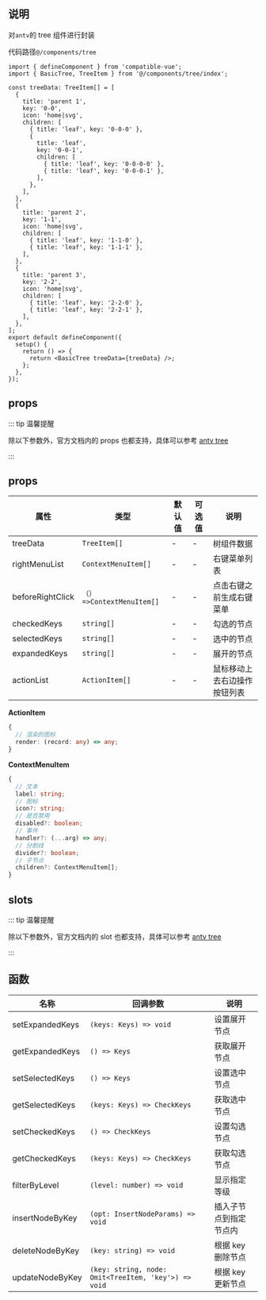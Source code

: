 ## 说明

对`antv`的 tree 组件进行封装

代码路径`@/components/tree`

```tsx
import { defineComponent } from 'compatible-vue';
import { BasicTree, TreeItem } from '@/components/tree/index';

const treeData: TreeItem[] = [
  {
    title: 'parent 1',
    key: '0-0',
    icon: 'home|svg',
    children: [
      { title: 'leaf', key: '0-0-0' },
      {
        title: 'leaf',
        key: '0-0-1',
        children: [
          { title: 'leaf', key: '0-0-0-0' },
          { title: 'leaf', key: '0-0-0-1' },
        ],
      },
    ],
  },
  {
    title: 'parent 2',
    key: '1-1',
    icon: 'home|svg',
    children: [
      { title: 'leaf', key: '1-1-0' },
      { title: 'leaf', key: '1-1-1' },
    ],
  },
  {
    title: 'parent 3',
    key: '2-2',
    icon: 'home|svg',
    children: [
      { title: 'leaf', key: '2-2-0' },
      { title: 'leaf', key: '2-2-1' },
    ],
  },
];
export default defineComponent({
  setup() {
    return () => {
      return <BasicTree treeData={treeData} />;
    };
  },
});
```

## props

::: tip 温馨提醒

除以下参数外，官方文档内的 props 也都支持，具体可以参考 [antv tree](https://www.antdv.com/components/tree-cn/#API)

:::

## props

| 属性             | 类型                      | 默认值 | 可选值 | 说明                         |
| ---------------- | ------------------------- | ------ | ------ | ---------------------------- |
| treeData         | `TreeItem[]`              | -      | -      | 树组件数据                   |
| rightMenuList    | `ContextMenuItem[]`       | -      | -      | 右键菜单列表                 |
| beforeRightClick | `（）=>ContextMenuItem[]` | -      | -      | 点击右键之前生成右键菜单     |
| checkedKeys      | `string[]`                | -      | -      | 勾选的节点                   |
| selectedKeys     | `string[]`                | -      | -      | 选中的节点                   |
| expandedKeys     | `string[]`                | -      | -      | 展开的节点                   |
| actionList       | `ActionItem[]`            | -      | -      | 鼠标移动上去右边操作按钮列表 |

**ActionItem**

```ts
{
  // 渲染的图标
  render: (record: any) => any;
}
```

**ContextMenuItem**

```ts
{
  // 文本
  label: string;
  // 图标
  icon?: string;
  // 是否禁用
  disabled?: boolean;
  // 事件
  handler?: (...arg) => any;
  // 分割线
  divider?: boolean;
  // 子节点
  children?: ContextMenuItem[];
}
```

## slots

::: tip 温馨提醒

除以下参数外，官方文档内的 slot 也都支持，具体可以参考 [antv tree](https://www.antdv.com/components/tree-cn/#API)

:::

## 函数

| 名称            | 回调参数                                             | 说明                   |
| --------------- | ---------------------------------------------------- | ---------------------- |
| setExpandedKeys | `(keys: Keys) => void`                               | 设置展开节点           |
| getExpandedKeys | `() => Keys`                                         | 获取展开节点           |
| setSelectedKeys | `() => Keys`                                         | 设置选中节点           |
| getSelectedKeys | `(keys: Keys) => CheckKeys`                          | 获取选中节点           |
| setCheckedKeys  | `() => CheckKeys`                                    | 设置勾选节点           |
| getCheckedKeys  | `(keys: Keys) => CheckKeys`                          | 获取勾选节点           |
| filterByLevel   | `(level: number) => void`                            | 显示指定等级           |
| insertNodeByKey | `(opt: InsertNodeParams) => void`                    | 插入子节点到指定节点内 |
| deleteNodeByKey | `(key: string) => void`                              | 根据 key 删除节点      |
| updateNodeByKey | `(key: string, node: Omit<TreeItem, 'key'>) => void` | 根据 key 更新节点      |
